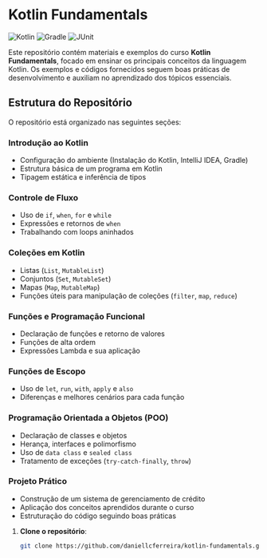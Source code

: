 # Kotlin Fundamentals
<p>
  <img src="https://img.shields.io/badge/Kotlin-Linguagem-7F52FF?style=flat-square&logo=kotlin&logoColor=7F52FF" alt="Kotlin">
  <img src="https://img.shields.io/badge/Gradle-Automação-02303A?style=flat-square&logo=gradle&logoColor=02303A" alt="Gradle">
  <img src="https://img.shields.io/badge/JUnit-Testes-C21325?style=flat-square&logo=junit5&logoColor=C21325" alt="JUnit">
</p>


Este repositório contém materiais e exemplos do curso **Kotlin Fundamentals**, focado em ensinar os principais conceitos da linguagem Kotlin. Os exemplos e códigos fornecidos seguem boas práticas de desenvolvimento e auxiliam no aprendizado dos tópicos essenciais.

## Estrutura do Repositório

O repositório está organizado nas seguintes seções:

### **Introdução ao Kotlin**
   - Configuração do ambiente (Instalação do Kotlin, IntelliJ IDEA, Gradle)
   - Estrutura básica de um programa em Kotlin
   - Tipagem estática e inferência de tipos

### **Controle de Fluxo**
   - Uso de `if`, `when`, `for` e `while`
   - Expressões e retornos de `when`
   - Trabalhando com loops aninhados

### **Coleções em Kotlin**
   - Listas (`List`, `MutableList`)
   - Conjuntos (`Set`, `MutableSet`)
   - Mapas (`Map`, `MutableMap`)
   - Funções úteis para manipulação de coleções (`filter`, `map`, `reduce`)

### **Funções e Programação Funcional**
   - Declaração de funções e retorno de valores
   - Funções de alta ordem
   - Expressões Lambda e sua aplicação

### **Funções de Escopo**
   - Uso de `let`, `run`, `with`, `apply` e `also`
   - Diferenças e melhores cenários para cada função

### **Programação Orientada a Objetos (POO)**
   - Declaração de classes e objetos
   - Herança, interfaces e polimorfismo
   - Uso de `data class` e `sealed class`
   - Tratamento de exceções (`try-catch-finally`, `throw`)

### **Projeto Prático**
   - Construção de um sistema de gerenciamento de crédito
   - Aplicação dos conceitos aprendidos durante o curso
   - Estruturação do código seguindo boas práticas

1. **Clone o repositório**:
   ```bash
   git clone https://github.com/daniellcferreira/kotlin-fundamentals.git

